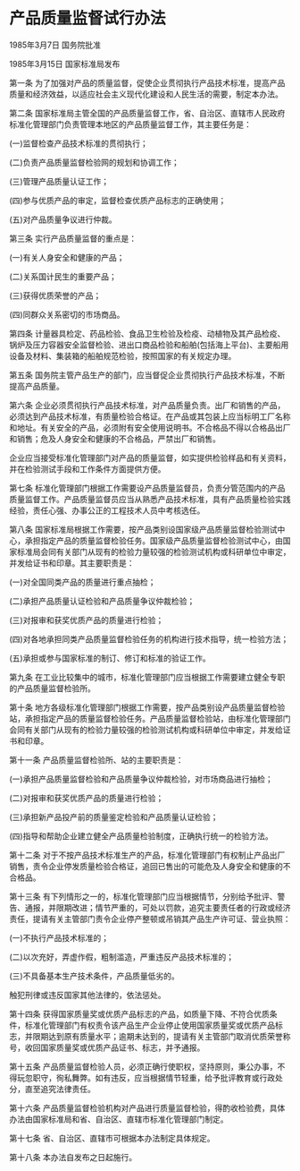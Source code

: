 # 产品质量监督试行办法

1985年3月7日 国务院批准　

1985年3月15日 国家标准局发布　



第一条 为了加强对产品的质量监督，促使企业贯彻执行产品技术标准，提高产品质量和经济效益，以适应社会主义现代化建设和人民生活的需要，制定本办法。

第二条 国家标准局主管全国的产品质量监督工作，省、自治区、直辖市人民政府标准化管理部门负责管理本地区的产品质量监督工作，其主要任务是：

(一)监督检查产品技术标准的贯彻执行；

(二)负责产品质量监督检验网的规划和协调工作；

(三)管理产品质量认证工作；

(四)参与优质产品的审定，监督检查优质产品标志的正确使用；

(五)对产品质量争议进行仲裁。

第三条 实行产品质量监督的重点是：

(一)有关人身安全和健康的产品；

(二)关系国计民生的重要产品；

(三)获得优质荣誉的产品；

(四)同群众关系密切的市场商品。

第四条 计量器具检定、药品检验、食品卫生检验及检疫、动植物及其产品检疫、锅炉及压力容器安全监督检验、进出口商品检验和船舶(包括海上平台)、主要船用设备及材料、集装箱的船舶规范检验，按照国家的有关规定办理。

第五条 国务院主管产品生产的部门，应当督促企业贯彻执行产品技术标准，不断提高产品质量。

第六条 企业必须贯彻执行产品技术标准，对产品质量负责。出厂和销售的产品，必须达到产品技术标准，有质量检验合格证。在产品或其包装上应当标明工厂名称和地址。有关安全的产品，必须附有安全使用说明书。不合格品不得以合格品出厂和销售；危及人身安全和健康的不合格品，严禁出厂和销售。

企业应当接受标准化管理部门对产品的质量监督，如实提供检验样品和有关资料，并在检验测试手段和工作条件方面提供方便。

第七条 标准化管理部门根据工作需要设产品质量监督员，负责分管范围内的产品质量监督工作。产品质量监督员应当从熟悉产品技术标准，具有产品质量检验实践经验，责任心强、办事公正的工程技术人员中考核选任。

第八条 国家标准局根据工作需要，按产品类别设国家级产品质量监督检验测试中心，承担指定产品的质量监督检验任务。国家级产品质量监督检验测试中心，由国家标准局会同有关部门从现有的检验力量较强的检验测试机构或科研单位中审定，并发给证书和印章。其主要职责是：

(一)对全国同类产品的质量进行重点抽检；

(二)承担产品质量认证检验和产品质量争议仲裁检验；

(三)对报审和获奖优质产品的质量进行检验；

(四)对各地承担同类产品质量监督检验任务的机构进行技术指导，统一检验方法；

(五)承担或参与国家标准的制订、修订和标准的验证工作。

第九条 在工业比较集中的城市，标准化管理部门应当根据工作需要建立健全专职的产品质量监督检验所。

第十条 地方各级标准化管理部门根据工作需要，按产品类别设产品质量监督检验站，承担指定产品的质量监督检验任务。产品质量监督检验站，由标准化管理部门会同有关部门从现有的检验力量较强的检验测试机构或科研单位中审定，并发给证书和印章。

第十一条 产品质量监督检验所、站的主要职责是：

(一)承担产品质量监督检验和产品质量争议仲裁检验，对市场商品进行抽检；

(二)对报审和获奖优质产品的质量进行检验；

(三)承担新产品投产前的质量鉴定检验和产品质量认证检验；

(四)指导和帮助企业建立健全产品质量检验制度，正确执行统一的检验方法。

第十二条 对于不按产品技术标准生产的产品，标准化管理部门有权制止产品出厂销售，责令企业停发质量检验合格证，追回已售出的可能危及人身安全和健康的不合格品。

第十三条 有下列情形之一的，标准化管理部门应当根据情节，分别给予批评、警告、通报，并限期改进；情节严重的，可处以罚款，追究主要责任者的行政或经济责任，提请有关主管部门责令企业停产整顿或吊销其产品生产许可证、营业执照：

(一)不执行产品技术标准的；

(二)以次充好，弄虚作假，粗制滥造，严重违反产品技术标准的；

(三)不具备基本生产技术条件，产品质量低劣的。

触犯刑律或违反国家其他法律的，依法惩处。

第十四条 获得国家质量奖或优质产品标志的产品，如质量下降、不符合优质条件，标准化管理部门有权责令该产品生产企业停止使用国家质量奖或优质产品标志，并限期达到原有质量水平；逾期未达到的，提请有关主管部门取消优质荣誉称号，收回国家质量奖或优质产品证书、标志，并予通报。

第十五条 产品质量监督检验人员，必须正确行使职权，坚持原则，秉公办事，不得玩忽职守，徇私舞弊。如有违反，应当根据情节轻重，给予批评教育或行政处分，直至追究法律责任。

第十六条 产品质量监督检验机构对产品进行质量监督检验，得酌收检验费，具体办法由国家标准局和省、自治区、直辖市标准化管理部门制定。

第十七条 省、自治区、直辖市可根据本办法制定具体规定。

第十八条 本办法自发布之日起施行。